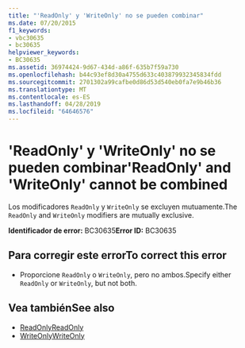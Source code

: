 ```yaml
---
title: "'ReadOnly' y 'WriteOnly' no se pueden combinar"
ms.date: 07/20/2015
f1_keywords:
- vbc30635
- bc30635
helpviewer_keywords:
- BC30635
ms.assetid: 36974424-9d67-434d-a86f-635b7f59a730
ms.openlocfilehash: b44c93ef8d30a4755d633c403879932345834fdd
ms.sourcegitcommit: 2701302a99cafbe0d86d53d540eb0fa7e9b46b36
ms.translationtype: MT
ms.contentlocale: es-ES
ms.lasthandoff: 04/28/2019
ms.locfileid: "64646576"
---
```

# <a name="readonly-and-writeonly-cannot-be-combined"></a><span data-ttu-id="48aff-102">'ReadOnly' y 'WriteOnly' no se pueden combinar</span><span class="sxs-lookup"><span data-stu-id="48aff-102">'ReadOnly' and 'WriteOnly' cannot be combined</span></span>
<span data-ttu-id="48aff-103">Los modificadores `ReadOnly` y `WriteOnly` se excluyen mutuamente.</span><span class="sxs-lookup"><span data-stu-id="48aff-103">The `ReadOnly` and `WriteOnly` modifiers are mutually exclusive.</span></span>  
  
 <span data-ttu-id="48aff-104">**Identificador de error:** BC30635</span><span class="sxs-lookup"><span data-stu-id="48aff-104">**Error ID:** BC30635</span></span>  
  
## <a name="to-correct-this-error"></a><span data-ttu-id="48aff-105">Para corregir este error</span><span class="sxs-lookup"><span data-stu-id="48aff-105">To correct this error</span></span>  
  
- <span data-ttu-id="48aff-106">Proporcione `ReadOnly` o `WriteOnly`, pero no ambos.</span><span class="sxs-lookup"><span data-stu-id="48aff-106">Specify either `ReadOnly` or `WriteOnly`, but not both.</span></span>  
  
## <a name="see-also"></a><span data-ttu-id="48aff-107">Vea también</span><span class="sxs-lookup"><span data-stu-id="48aff-107">See also</span></span>

- [<span data-ttu-id="48aff-108">ReadOnly</span><span class="sxs-lookup"><span data-stu-id="48aff-108">ReadOnly</span></span>](../../visual-basic/language-reference/modifiers/readonly.md)
- [<span data-ttu-id="48aff-109">WriteOnly</span><span class="sxs-lookup"><span data-stu-id="48aff-109">WriteOnly</span></span>](../../visual-basic/language-reference/modifiers/writeonly.md)
